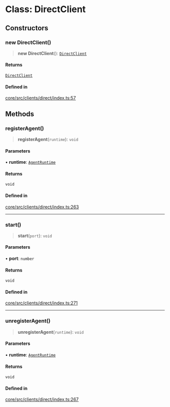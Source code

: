 # Class: DirectClient

## Constructors

### new DirectClient()

> **new DirectClient**(): [`DirectClient`](DirectClient.md)

#### Returns

[`DirectClient`](DirectClient.md)

#### Defined in

[core/src/clients/direct/index.ts:57](https://github.com/ai16z/eliza/blob/c96957e5a5d17e343b499dd4d46ce403856ac5bc/core/src/clients/direct/index.ts#L57)

## Methods

### registerAgent()

> **registerAgent**(`runtime`): `void`

#### Parameters

• **runtime**: [`AgentRuntime`](AgentRuntime.md)

#### Returns

`void`

#### Defined in

[core/src/clients/direct/index.ts:263](https://github.com/ai16z/eliza/blob/c96957e5a5d17e343b499dd4d46ce403856ac5bc/core/src/clients/direct/index.ts#L263)

***

### start()

> **start**(`port`): `void`

#### Parameters

• **port**: `number`

#### Returns

`void`

#### Defined in

[core/src/clients/direct/index.ts:271](https://github.com/ai16z/eliza/blob/c96957e5a5d17e343b499dd4d46ce403856ac5bc/core/src/clients/direct/index.ts#L271)

***

### unregisterAgent()

> **unregisterAgent**(`runtime`): `void`

#### Parameters

• **runtime**: [`AgentRuntime`](AgentRuntime.md)

#### Returns

`void`

#### Defined in

[core/src/clients/direct/index.ts:267](https://github.com/ai16z/eliza/blob/c96957e5a5d17e343b499dd4d46ce403856ac5bc/core/src/clients/direct/index.ts#L267)
